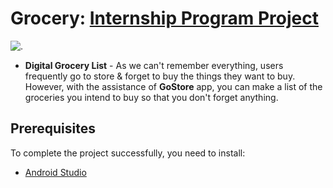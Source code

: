 Grocery: [Internship Program Project](https://github.com/smartinternz02/SPSGP-94220-Virtual-Internship---Android-Application-Development-Using-Kotlin)
==================================
![.](https://media.giphy.com/media/Mr944mRsG5C3AMqwEL/giphy.gif)


- <b>Digital Grocery List</b> - As we can't remember everything, users frequently go to store & forget to buy the things they want to buy. However, with the assistance of <b>GoStore</b> app, you can make a list of the groceries you intend to buy so that you don't forget anything.

Prerequisites
------------

To complete the project successfully, you need to install:
- [Android Studio](https://www.geeksforgeeks.org/guide-to-install-and-set-up-android-studio/)
